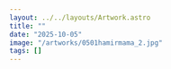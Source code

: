 ```yaml
---
layout: ../../layouts/Artwork.astro
title: ""
date: "2025-10-05"
image: "/artworks/0501hamirmama_2.jpg"
tags: []
---
```


